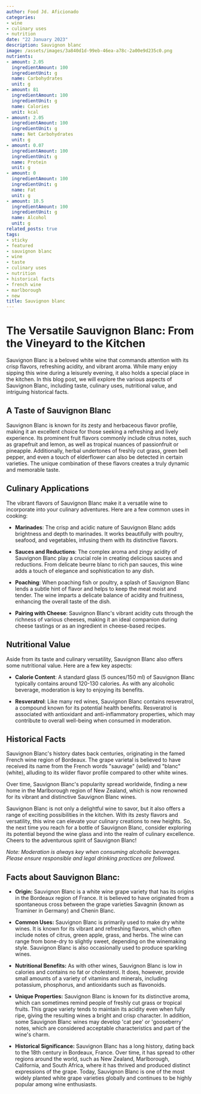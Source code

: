 ```yaml
---
author: Food Jd. Aficionado
categories:
- wine
- culinary uses
- nutrition
date: "22 January 2023"
description: Sauvignon blanc
image: /assets/images/3a840d1d-99eb-46ea-a78c-2a00e9d235c0.png
nutrients:
- amount: 2.05
  ingredientAmount: 100
  ingredientUnit: g
  name: Carbohydrates
  unit: g
- amount: 81
  ingredientAmount: 100
  ingredientUnit: g
  name: Calories
  unit: kcal
- amount: 2.05
  ingredientAmount: 100
  ingredientUnit: g
  name: Net Carbohydrates
  unit: g
- amount: 0.07
  ingredientAmount: 100
  ingredientUnit: g
  name: Protein
  unit: g
- amount: 0
  ingredientAmount: 100
  ingredientUnit: g
  name: Fat
  unit: g
- amount: 10.5
  ingredientAmount: 100
  ingredientUnit: g
  name: Alcohol
  unit: g
related_posts: true
tags:
- sticky
- featured
- sauvignon blanc
- wine
- taste
- culinary uses
- nutrition
- historical facts
- french wine
- marlborough
- new
title: Sauvignon blanc
---
```

# The Versatile Sauvignon Blanc: From the Vineyard to the Kitchen



Sauvignon Blanc is a beloved white wine that commands attention with its crisp flavors, refreshing acidity, and vibrant aroma. While many enjoy sipping this wine during a leisurely evening, it also holds a special place in the kitchen. In this blog post, we will explore the various aspects of Sauvignon Blanc, including taste, culinary uses, nutritional value, and intriguing historical facts.

## A Taste of Sauvignon Blanc

Sauvignon Blanc is known for its zesty and herbaceous flavor profile, making it an excellent choice for those seeking a refreshing and lively experience. Its prominent fruit flavors commonly include citrus notes, such as grapefruit and lemon, as well as tropical nuances of passionfruit or pineapple. Additionally, herbal undertones of freshly cut grass, green bell pepper, and even a touch of elderflower can also be detected in certain varieties. The unique combination of these flavors creates a truly dynamic and memorable taste.

## Culinary Applications

The vibrant flavors of Sauvignon Blanc make it a versatile wine to incorporate into your culinary adventures. Here are a few common uses in cooking:

- **Marinades**: The crisp and acidic nature of Sauvignon Blanc adds brightness and depth to marinades. It works beautifully with poultry, seafood, and vegetables, infusing them with its distinctive flavors.

- **Sauces and Reductions**: The complex aroma and zingy acidity of Sauvignon Blanc play a crucial role in creating delicious sauces and reductions. From delicate beurre blanc to rich pan sauces, this wine adds a touch of elegance and sophistication to any dish.

- **Poaching**: When poaching fish or poultry, a splash of Sauvignon Blanc lends a subtle hint of flavor and helps to keep the meat moist and tender. The wine imparts a delicate balance of acidity and fruitiness, enhancing the overall taste of the dish.

- **Pairing with Cheese**: Sauvignon Blanc's vibrant acidity cuts through the richness of various cheeses, making it an ideal companion during cheese tastings or as an ingredient in cheese-based recipes.

## Nutritional Value

Aside from its taste and culinary versatility, Sauvignon Blanc also offers some nutritional value. Here are a few key aspects:

- **Calorie Content**: A standard glass (5 ounces/150 ml) of Sauvignon Blanc typically contains around 120-130 calories. As with any alcoholic beverage, moderation is key to enjoying its benefits.

- **Resveratrol**: Like many red wines, Sauvignon Blanc contains resveratrol, a compound known for its potential health benefits. Resveratrol is associated with antioxidant and anti-inflammatory properties, which may contribute to overall well-being when consumed in moderation.

## Historical Facts

Sauvignon Blanc's history dates back centuries, originating in the famed French wine region of Bordeaux. The grape varietal is believed to have received its name from the French words "sauvage" (wild) and "blanc" (white), alluding to its wilder flavor profile compared to other white wines.

Over time, Sauvignon Blanc's popularity spread worldwide, finding a new home in the Marlborough region of New Zealand, which is now renowned for its vibrant and distinctive Sauvignon Blanc wines.



Sauvignon Blanc is not only a delightful wine to savor, but it also offers a range of exciting possibilities in the kitchen. With its zesty flavors and versatility, this wine can elevate your culinary creations to new heights. So, the next time you reach for a bottle of Sauvignon Blanc, consider exploring its potential beyond the wine glass and into the realm of culinary excellence. Cheers to the adventurous spirit of Sauvignon Blanc!

*Note: Moderation is always key when consuming alcoholic beverages. Please ensure responsible and legal drinking practices are followed.*

## Facts about Sauvignon Blanc:

- **Origin:** Sauvignon Blanc is a white wine grape variety that has its origins in the Bordeaux region of France. It is believed to have originated from a spontaneous cross between the grape varieties Savagnin (known as Traminer in Germany) and Chenin Blanc.

- **Common Uses:** Sauvignon Blanc is primarily used to make dry white wines. It is known for its vibrant and refreshing flavors, which often include notes of citrus, green apple, grass, and herbs. The wine can range from bone-dry to slightly sweet, depending on the winemaking style. Sauvignon Blanc is also occasionally used to produce sparkling wines.

- **Nutritional Benefits:** As with other wines, Sauvignon Blanc is low in calories and contains no fat or cholesterol. It does, however, provide small amounts of a variety of vitamins and minerals, including potassium, phosphorus, and antioxidants such as flavonoids.

- **Unique Properties:** Sauvignon Blanc is known for its distinctive aroma, which can sometimes remind people of freshly cut grass or tropical fruits. This grape variety tends to maintain its acidity even when fully ripe, giving the resulting wines a bright and crisp character. In addition, some Sauvignon Blanc wines may develop 'cat pee' or 'gooseberry' notes, which are considered acceptable characteristics and part of the wine's charm.

- **Historical Significance:** Sauvignon Blanc has a long history, dating back to the 18th century in Bordeaux, France. Over time, it has spread to other regions around the world, such as New Zealand, Marlborough, California, and South Africa, where it has thrived and produced distinct expressions of the grape. Today, Sauvignon Blanc is one of the most widely planted white grape varieties globally and continues to be highly popular among wine enthusiasts.

